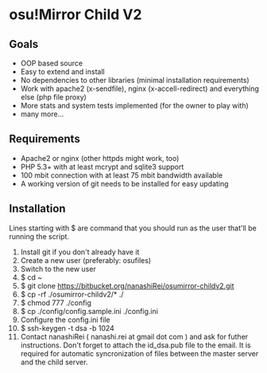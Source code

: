 osu!Mirror Child V2
===================

Goals
-----

* OOP based source
* Easy to extend and install
* No dependencies to other libraries (minimal installation requirements)
* Work with apache2 (x-sendfile), nginx (x-accell-redirect) and everything else (php file proxy)
* More stats and system tests implemented (for the owner to play with)
* many more...

Requirements
------------

* Apache2 or nginx (other httpds might work, too)
* PHP 5.3+ with at least mcrypt and sqlite3 support
* 100 mbit connection with at least 75 mbit bandwidth available
* A working version of git needs to be installed for easy updating 

Installation
------------

Lines starting with $ are command that you should run as the user that'll be running the script.

1.  Install git if you don't already have it
2.  Create a new user (preferably: osufiles)
3.  Switch to the new user
4.  $ cd ~
5.  $ git clone https://bitbucket.org/nanashiRei/osumirror-childv2.git 
6.  $ cp -rf ./osumirror-childv2/* ./
7.  $ chmod 777 ./config
8.  $ cp ./config/config.sample.ini ./config.ini
9.  Configure the config.ini file
10. $ ssh-keygen -t dsa -b 1024
11. Contact nanashiRei ( nanashi.rei at gmail dot com ) and ask for futher instructions.
    Don't forget to attach the id_dsa.pub file to the email. It is required for automatic
   	syncronization of files between the master server and the child server. 

